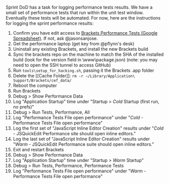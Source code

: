 Sprint DoD has a task for logging performance tests results. We have a small set of performance tests that run within the unit test window. Eventually these tests will be automated. For now, here are the instructions for logging the sprint performance results:

1. Confirm you have edit access to [Brackets Performance Tests (Google Spreadsheet)](https://docs.google.com/spreadsheet/ccc?key=0Aras0diokeHxdEc5RGtOeVI0V0xGU3FPUXBuX3ZYTlE#gid=0). If not, ask @jasonsanjose.
2. Get the performance laptop (get key from @pflynn's desk)
3. Uninstall any existing Brackets, and install the new Brackets build
4. Sync the brackets repo on the machine to match the SHA of the installed build (look for the version field in <path to install>\www\package.json) (note: you may need to open the SSH tunnel to access GitHub)
5. Run ``tools\setup_for_hacking.sh``, passing it the Brackets .app folder
6. Delete the [[Cache Folder]]: `rm -r ~/Library/Application\ Support/Brackets/cef_data/`
7. Reboot the computer
8. Run Brackets
9. Debug > Show Performance Data
10. Log "Application Startup" time under "Startup > _Cold_ Startup (first run, no prefs)"
11. Debug > Run Tests, Performance, All
12. Log "Performance Tests File open performance" under "_Cold_ - Performance Tests File open performance"
13. Log the first set of "JavaScript Inline Editor Creation" results under "_Cold_ - JSQuickEdit Performance site should open inline editors."
14. Log the last set of "JavaScript Inline Editor Creation" results under "_Warm_ - JSQuickEdit Performance suite should open inline editors."
15. Exit and restart Brackets
16. Debug > Show Performance Data
17. Log "Application Startup" time under "Startup > _Warm_ Startup"
18. Debug > Run Tests, Performance, Performance Tests
19. Log "Performance Tests File open performance" under "_Warm_ - Performance Tests File open performance"